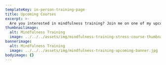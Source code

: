 ```yaml
---
templateKey: in-person-training-page
title: Upcoming Courses
excerpt: >-
  Are you interested in mindfulness training? Join me on one of my upcoming courses.
thumbnailimage:
  alt: Mindfulness Training
  image: ../../../assets/img/mindfulness-training-stress-course-thumbnail.jpg
bannerimage:
  alt: Mindfulness Training
  image: ../../../assets/img/mindfulness-training-upcoming-banner.jpg
bodyimage: {}
---
```


<upcoming-courses></upcoming-courses>
